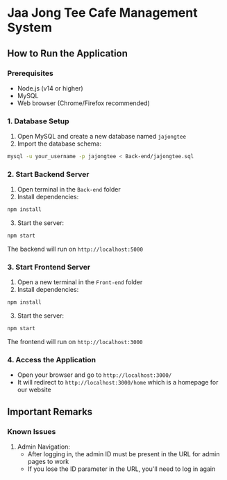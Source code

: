 # Jaa Jong Tee Cafe Management System

## How to Run the Application

### Prerequisites
- Node.js (v14 or higher)
- MySQL
- Web browser (Chrome/Firefox recommended)

### 1. Database Setup
1. Open MySQL and create a new database named `jajongtee`
2. Import the database schema:
```bash
mysql -u your_username -p jajongtee < Back-end/jajongtee.sql
```

### 2. Start Backend Server
1. Open terminal in the `Back-end` folder
2. Install dependencies:
```bash
npm install
```
3. Start the server:
```bash
npm start
```
The backend will run on `http://localhost:5000`

### 3. Start Frontend Server
1. Open a new terminal in the `Front-end` folder
2. Install dependencies:
```bash
npm install
```
3. Start the server:
```bash
npm start
```
The frontend will run on `http://localhost:3000`

### 4. Access the Application
- Open your browser and go to `http://localhost:3000/`
- It will redirect to `http://localhost:3000/home` which is a homepage for our website


## Important Remarks

### Known Issues
1. Admin Navigation:
   - After logging in, the admin ID must be present in the URL for admin pages to work
   - If you lose the ID parameter in the URL, you'll need to log in again


